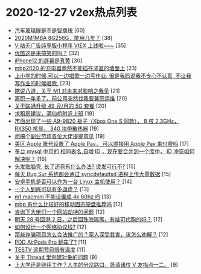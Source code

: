 # 2020-12-27 v2ex热点列表

+ [汽车玻璃膜是不是智商税](https://www.v2ex.com/t/739315#reply60) [60]
+ [2020M1MBA 8G256G，能用几年？](https://www.v2ex.com/t/739309#reply38) [38]
+ [V 站无广告纯享版小程序 VtEX 上线啦~~~](https://www.v2ex.com/t/739383#reply35) [35]
+ [优酷这是来搞笑的吗？](https://www.v2ex.com/t/739352#reply32) [32]
+ [iPhone12 的屏幕是真黄](https://www.v2ex.com/t/739318#reply30) [30]
+ [mbp2020 的充电器竟然不能插在竖直的墙面上](https://www.v2ex.com/t/739361#reply23) [23]
+ [上小学的时候,可以一边唱歌一边写作业. 但是我妈说我不专心不认真, 不让我写作业的时候唱歌.](https://www.v2ex.com/t/739320#reply23) [23]
+ [瞎说八道，关于 M1 对未来对影响之我见](https://www.v2ex.com/t/739421#reply21) [21]
+ [离职一年多了，前公司突然找我要兼职运维](https://www.v2ex.com/t/739341#reply20) [20]
+ [关于联通升级 49 元/月的 5G 套餐](https://www.v2ex.com/t/739410#reply20) [20]
+ [求租房建议，酒仙桥附近上班](https://www.v2ex.com/t/739351#reply19) [19]
+ [市面出现了一些 A9-9820 板子（Xbox One S 同款）， 8 核 2.3GHz， RX350 核显， 340 块带散热器](https://www.v2ex.com/t/739376#reply19) [19]
+ [想搞个副业劳烦各位大佬提提意见](https://www.v2ex.com/t/739308#reply19) [19]
+ [美区 Apple 账号设置了 Apple Pay， 可以直接用 Apple Pay 来付费吗](https://www.v2ex.com/t/739363#reply17) [17]
+ [多台 mysql 中用的 相同表名,自增 ID ，现在要合并到一个库中， ID 冲突如何解决呢？](https://www.v2ex.com/t/739364#reply16) [16]
+ [头发贴脑壳, 长了还卷有什么办法? 烫发可行不?](https://www.v2ex.com/t/739356#reply15) [15]
+ [每天 Bug Sur 系统都会通过 syncdefaultsd 进程上传大量数据](https://www.v2ex.com/t/739393#reply15) [15]
+ [安卓手机是否可以作为一台 Linux 主机使用？](https://www.v2ex.com/t/739415#reply14) [14]
+ [一个人到底可以有多谦虚？](https://www.v2ex.com/t/739427#reply13) [13]
+ [m1 macmini 不能设置成 4k 60hz 吗](https://www.v2ex.com/t/739433#reply13) [13]
+ [mbp 有什么比较好的移动固态硬盘推荐吗](https://www.v2ex.com/t/739350#reply12) [12]
+ [咨询下大佬们一个网站劫持的问题](https://www.v2ex.com/t/739360#reply12) [12]
+ [明天 28 号回港 2 日，之后回珠海隔离，有啥可代购的吗？](https://www.v2ex.com/t/739375#reply12) [12]
+ [如何设计一个网络协议栈?](https://www.v2ex.com/t/739392#reply12) [12]
+ [那些诈骗项目怎么合法推广的？家人深受其害，该怎么劝解？](https://www.v2ex.com/t/739414#reply12) [12]
+ [PDD AirPods Pro 翻车了?](https://www.v2ex.com/t/739344#reply11) [11]
+ [TESTV 这期节目很有温度](https://www.v2ex.com/t/739373#reply11) [11]
+ [关于 Thread 里创建对象的问题](https://www.v2ex.com/t/739372#reply9) [9]
+ [上大学还是继续工作？人生的分岔路口，恳请诸位 V 友指点一二。](https://www.v2ex.com/t/739468#reply9) [9]
